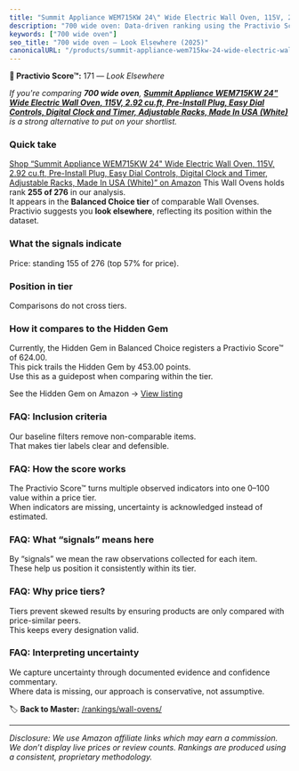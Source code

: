```yaml
---
title: "Summit Appliance WEM715KW 24\" Wide Electric Wall Oven, 115V, 2.92 cu.ft, Pre-Install Plug, Easy Dial Controls, Digital Clock and Timer, Adjustable Racks, Made In USA (White)"
description: "700 wide oven: Data-driven ranking using the Practivio Score™. Positioned by quality, value, demand, findability, momentum."
keywords: ["700 wide oven"]
seo_title: "700 wide oven — Look Elsewhere (2025)"
canonicalURL: "/products/summit-appliance-wem715kw-24-wide-electric-wall-oven-115v-292-cuft-pre-install-plug-easy-dial-controls-digital-clock-and-timer-adjustable-racks-made-in-usa-white-B0CJSNJZCP/"
---
```


**🚫 Practivio Score™:** 171 — _Look Elsewhere_


*If you're comparing **700 wide oven**, **[Summit Appliance WEM715KW 24" Wide Electric Wall Oven, 115V, 2.92 cu.ft, Pre-Install Plug, Easy Dial Controls, Digital Clock and Timer, Adjustable Racks, Made In USA (White)](https://www.amazon.com/dp/B0CJSNJZCP?tag=practivio-20)** is a strong alternative to put on your shortlist.*
### Quick take
[Shop “Summit Appliance WEM715KW 24" Wide Electric Wall Oven, 115V, 2.92 cu.ft, Pre-Install Plug, Easy Dial Controls, Digital Clock and Timer, Adjustable Racks, Made In USA (White)” on Amazon](https://www.amazon.com/dp/B0CJSNJZCP?tag=practivio-20)
This Wall Ovens holds rank **255 of 276** in our analysis.  
It appears in the **Balanced Choice tier** of comparable Wall Ovenses.  
Practivio suggests you **look elsewhere**, reflecting its position within the dataset.

### What the signals indicate
Price: standing 155 of 276 (top 57% for price).  

### Position in tier
Comparisons do not cross tiers.

### How it compares to the Hidden Gem
Currently, the Hidden Gem in Balanced Choice registers a Practivio Score™ of 624.00.  
This pick trails the Hidden Gem by 453.00 points.  
Use this as a guidepost when comparing within the tier.  

See the Hidden Gem on Amazon → [View listing](https://www.amazon.com/dp/B0DGJZT9QN?tag=practivio-20)

### FAQ: Inclusion criteria
Our baseline filters remove non-comparable items.  
That makes tier labels clear and defensible.

### FAQ: How the score works
The Practivio Score™ turns multiple observed indicators into one 0–100 value within a price tier.  
When indicators are missing, uncertainty is acknowledged instead of estimated.

### FAQ: What “signals” means here
By “signals” we mean the raw observations collected for each item.  
These help us position it consistently within its tier.

### FAQ: Why price tiers?
Tiers prevent skewed results by ensuring products are only compared with price-similar peers.  
This keeps every designation valid.

### FAQ: Interpreting uncertainty
We capture uncertainty through documented evidence and confidence commentary.  
Where data is missing, our approach is conservative, not assumptive.


🏷️ **Back to Master:** [/rankings/wall-ovens/](/rankings/wall-ovens/)

---
_Disclosure: We use Amazon affiliate links which may earn a commission. We don’t display live prices or review counts. Rankings are produced using a consistent, proprietary methodology._
